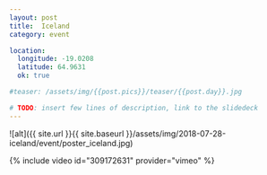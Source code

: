 ```yaml
---
layout: post
title:  Iceland
category: event

location:
  longitude: -19.0208
  latitude: 64.9631
  ok: true

#teaser: /assets/img/{{post.pics}}/teaser/{{post.day}}.jpg

# TODO: insert few lines of description, link to the slidedeck
---
```


![alt]({{ site.url }}{{ site.baseurl }}/assets/img/2018-07-28-iceland/event/poster_iceland.jpg)

{% include video id="309172631" provider="vimeo" %}
